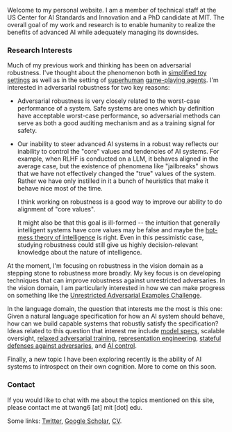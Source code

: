 Welcome to my personal website.
I am a member of technical staff at the US Center for AI Standards and Innovation and a PhD candidate at MIT.
The overall goal of my work and research is to enable humanity to realize the benefits of advanced AI while adequately managing its downsides.

### Research Interests

Much of my previous work and thinking has been on adversarial robustness. I've thought about the phenomenon both in [simplified toy settings](https://dspace.mit.edu/handle/1721.1/139041) as well as in the setting of [superhuman](https://arxiv.org/abs/2211.00241) [game-playing agents](https://arxiv.org/abs/2406.12843). I'm interested in adversarial robustness for two key reasons:

- Adversarial robustness is very closely related to the worst-case performance of a system. Safe systems are ones which by definition have acceptable worst-case performance, so adversarial methods can serve as both a good auditing mechanism and as a training signal for safety.

- Our inability to steer advanced AI systems in a robust way reflects our inability to control the "core" values and tendencies of AI systems. For example, when RLHF is conducted on a LLM, it behaves aligned in the average case, but the existence of phenomena like "jailbreaks" shows that we have not effectively changed the "true" values of the system. Rather we have only instilled in it a bunch of heuristics that make it behave nice most of the time.

  I think working on robustness is a good way to improve our ability to do alignment of "core values".
  
  It might also be that this goal is ill-formed -- the intuition that generally intelligent systems have core values may be false and maybe the [hot-mess theory of intelligence](https://sohl-dickstein.github.io/2023/03/09/coherence.html) is right. Even in this pessimistic case, studying robustness could still give us highly decision-relevant knowledge about the nature of intelligence.

At the moment, I'm focusing on robustness in the vision domain as a stepping stone to robustness more broadly. My key focus is on developing techniques that can improve robustness against unrestricted adversaries. In the vision domain, I am particularly interested in how we can make progress on something like the [Unrestricted Adversarial Examples Challenge](https://github.com/openphilanthropy/unrestricted-adversarial-examples).

In the language domain, the question that interests me the most is this one: Given a natural language specification for how an AI system should behave, how can we build capable systems that robustly satisfy the specification? Ideas related to this question that interest me include [model specs](https://openai.com/index/introducing-the-model-spec/), scalable oversight, [relaxed adversarial training](https://www.alignmentforum.org/posts/atBQ3NHyqnBadrsGP/latent-adversarial-training), [representation engineering](https://arxiv.org/abs/2406.04313), [stateful defenses against adversaries](https://arxiv.org/abs/1907.05587), and [AI control](https://arxiv.org/abs/2312.06942).

Finally, a new topic I have been exploring recently is the ability of AI systems to introspect on their own cognition. More to come on this soon.

### Contact

If you would like to chat with me about the topics mentioned on this site,
please contact me at twang6 [at] mit [dot] edu.

Some links:
[Twitter](https://twitter.com/TonyWangIV),
[Google Scholar](https://scholar.google.com/citations?user=YWiob00AAAAJ),
[CV](docs/tony-wang-cv.pdf).

